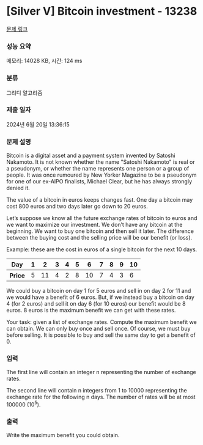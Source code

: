 # [Silver V] Bitcoin investment - 13238 

[문제 링크](https://www.acmicpc.net/problem/13238) 

### 성능 요약

메모리: 14028 KB, 시간: 124 ms

### 분류

그리디 알고리즘

### 제출 일자

2024년 6월 20일 13:36:15

### 문제 설명

<p>Bitcoin is a digital asset and a payment system invented by Satoshi Nakamoto.  It is not known whether the name "Satoshi Nakamoto" is real or a pseudonym, or whether the name represents one person or a group of people. It was once rumoured by New Yorker Magazine to be a pseudonym for one of our ex-AIPO finalists, Michael Clear, but he has always strongly denied it. </p>

<p>The value of a bitcoin in euros keeps changes fast. One day a bitcoin may cost 800 euros and two days later go down to 20 euros.</p>

<p>Let’s suppose we know all the future exchange rates of bitcoin to euros and we want to maximize our investment. We don’t have any bitcoin at the beginning. We want to buy one bitcoin and then sell it later. The difference between the buying cost and the selling price will be our benefit (or loss). </p>

<p>Example: these are the cost in euros of a single bitcoin for the next 10 days.</p>

<table class="table table-bordered">
	<thead>
		<tr>
			<th>Day</th>
			<th>1</th>
			<th>2</th>
			<th>3</th>
			<th>4</th>
			<th>5</th>
			<th>6</th>
			<th>7</th>
			<th>8</th>
			<th>9</th>
			<th>10</th>
		</tr>
	</thead>
	<tbody>
		<tr>
			<th>Price</th>
			<td>5</td>
			<td>11</td>
			<td>4</td>
			<td>2</td>
			<td>8</td>
			<td>10</td>
			<td>7</td>
			<td>4</td>
			<td>3</td>
			<td>6</td>
		</tr>
	</tbody>
</table>

<p>We could buy a bitcoin on day 1 for 5 euros and sell in on day 2 for 11 and we would have a benefit of 6 euros. But, if we instead buy a bitcoin on day 4 (for 2 euros) and sell it on day 6 (for 10 euros) our benefit would be 8 euros. 8 euros is the maximum benefit we can get with these rates.</p>

<p>Your task: given a list of exchange rates. Compute the maximum benefit we can obtain. We can only buy once and sell once. Of course, we must buy before selling. It is possible to buy and sell the same day to get a benefit of 0.</p>

### 입력 

 <p>The first line will contain an integer n representing the number of exchange rates.</p>

<p>The second line will contain n integers from 1 to 10000 representing the exchange rate for the following n days. The number of rates will be at most 100000 (10<sup>5</sup>).</p>

### 출력 

 <p>Write the maximum benefit you could obtain.</p>

